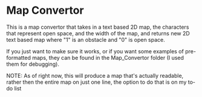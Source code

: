 # Map Convertor
This is a map convertor that takes in a text based 2D map, the characters that represent open space, and the width of the map, and returns new 2D text based map where "1" is an obstacle and "0" is open space.

If you just want to make sure it works, or if you want some examples of pre-formatted maps, they can be found in the Map_Convertor folder (I used them for debugging).

NOTE: As of right now, this will produce a map that's actually readable, rather then the entire map on just one line, the option to do that is on my to-do list

